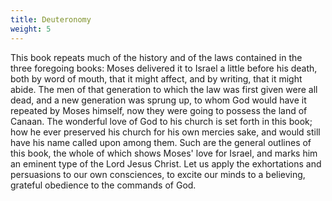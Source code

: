 ```yaml
---
title: Deuteronomy
weight: 5
---
```


This book repeats much of the history and of the laws contained in the three foregoing books: Moses delivered it to Israel a little before his death, both by word of mouth, that it might affect, and by writing, that it might abide. The men of that generation to which the law was first given were all dead, and a new generation was sprung up, to whom God would have it repeated by Moses himself, now they were going to possess the land of Canaan. The wonderful love of God to his church is
  set forth in this book; how he ever preserved his church for his own mercies sake, and would still have his name called upon among them. Such are the general outlines of this book, the whole of which shows Moses' love for Israel, and marks him an eminent type of the Lord Jesus Christ. Let us apply the exhortations and persuasions to our own consciences, to excite our minds to a believing, grateful obedience to the commands of God.
